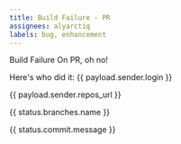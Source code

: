 ```yaml
---
title: Build Failure - PR
assignees: alyarctiq
labels: bug, enhancement
---
```

Build Failure On PR, oh no! 

Here's who did it: {{ payload.sender.login }}

{{ payload.sender.repos_url }}

{{ status.branches.name }}

{{ status.commit.message }}



